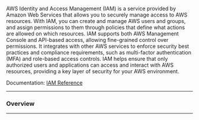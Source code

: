 AWS Identity and Access Management (IAM) is a service provided by Amazon Web Services that allows you to securely manage access to AWS resources. With IAM, you can create and manage AWS users and groups, and assign permissions to them through policies that define what actions are allowed on which resources. IAM supports both AWS Management Console and API-based access, allowing fine-grained control over permissions. It integrates with other AWS services to enforce security best practices and compliance requirements, such as multi-factor authentication (MFA) and role-based access controls. IAM helps ensure that only authorized users and applications can access and interact with AWS resources, providing a key layer of security for your AWS environment.

Documentation: [IAM Reference](https://aws.amazon.com/iam/)
___
### Overview

___